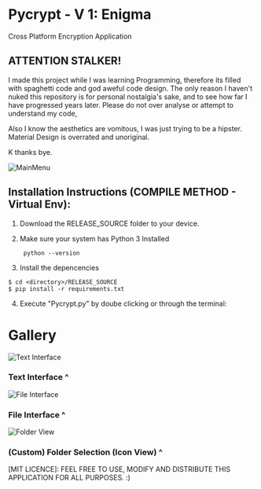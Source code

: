 # Pycrypt - V 1: Enigma
Cross Platform Encryption Application


## ATTENTION STALKER!

I made this project while I was learning Programming, therefore its filled with spaghetti code and god aweful code design.
The only reason I haven't nuked this repository is for personal nostalgia's sake, and to see how far I have progressed years later.
Please do not over analyse or attempt to understand my code, 


Also I know the aesthetics are vomitous, I was just trying to be a hipster. Material Design is overrated and unoriginal. 

K thanks bye.




![MainMenu](https://i.imgur.com/mw9HsS1.png)





## Installation Instructions (COMPILE METHOD - Virtual Env):

1) Download the RELEASE_SOURCE folder to your device.
2) Make sure your system has Python 3 Installed 

    ``` python --version```


3) Install the depencencies
```
$ cd <directory>/RELEASE_SOURCE
$ pip install -r requirements.txt

```

4) Execute "Pycrypt.py" by doube clicking or through the terminal:


# Gallery

![Text Interface](https://i.imgur.com/7K8z9j0.png)

### Text Interface ^

![File Interface](https://i.imgur.com/i8nTgQM.png)

### File Interface ^

![Folder View](https://i.imgur.com/grpPnWi.png)

### (Custom) Folder Selection (Icon View) ^


[MIT LICENCE]: FEEL FREE TO USE, MODIFY AND DISTRIBUTE THIS APPLICATION FOR ALL PURPOSES. :)


